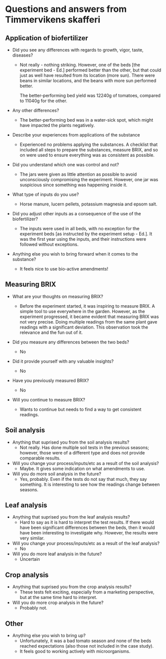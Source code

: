 # Questions and answers from Timmervikens skafferi

## Application of biofertilizer

* Did you see any differences with regards to growth, vigor, taste, diseases?
  * Not really - nothing striking. However, one of the beds [the experiment bed - Ed.] performed better than the other, but that could just as well have resulted from its location (more sun). There were beans in similar locations, and the beans with more sun performed better.

    The better-performing bed yield was 12240g of tomatoes, compared to 11040g for the other.

* Any other differences?
  * The better-performing bed was in a water-sick spot, which might have impacted the plants negatively.

* Describe your experiences from applications of the substance
  * Experienced no problems applying the substances. A checklist that included all steps to prepare the substances, measure BRIX, and so on were used to ensure everything was as consistent as possible.
* Did you understand which one was control and not?
  * The jars were given as little attention as possible to avoid unconsciously compromising the experiment. However, one jar was suspicious since something was happening inside it.
* What type of inputs do you use?
  * Horse manure, lucern pellets, potassium magnesia and epsom salt.
* Did you adjust other inputs as a consequence of the use of the biofertilizer?
  * The inputs were used in all beds, with no exception for the experiment beds [as instructed by the experiment setup - Ed.]. It was the first year using the inputs, and their instructions were followed without exceptions.  
* Anything else you wish to bring forward when it comes to the substance?
  * It feels nice to use bio-active amendments!

## Measuring BRIX

* What are your thoughts on measuring BRIX?
  * Before the experiment started, it was inspiring to measure BRIX. A simple tool to use everywhere in the garden. However, as the experiment progressed, it became evident that measuring BRIX was not very precise. Doing multiple readings from the same plant gave readings with a significant deviation. This observation took the relevance and the fun out of it.

* Did you measure any differences between the two beds?
  * No
* Did it provide yourself with any valuable insights?
  * No
* Have you previously measured BRIX?
  * No
* Will you continue to measure BRIX?
  * Wants to continue but needs to find a way to get consistent readings.
  
## Soil analysis

* Anything that suprised you from the soil analysis results?
  * Not really. Has done multiple soil tests in the previous seasons; however, those were of a different type and does not provide comparable results.
* Will you change your process/inputs/etc as a result of the soil analysis?
  * Maybe. It gives some indication on what amendments to use.
* Will you do more soil analysis in the future?
  * Yes, probably. Even if the tests do not say that much, they say something. It is interesting to see how the readings change between seasons.
  
## Leaf analysis

* Anything that suprised you from the leaf analysis results?
  * Hard to say as it is hard to interpret the test results. If there would have been significant differences between the beds, then it would have been interesting to investigate why. However, the results were very similar.
* Will you change your process/inputs/etc as a result of the leaf analysis?
  * No
* Will you do more leaf analysis in the future?
  * Uncertain

## Crop analysis

* Anything that suprised you from the crop analysis results?
  * These tests felt exciting, especially from a marketing perspective, but at the same time hard to interpret.
* Will you do more crop analysis in the future?
  * Probably not.

## Other

* Anything else you wish to bring up?
  * Unfortunately, it was a bad tomato season and none of the beds reached expectations (also those not included in the case study).
  * It feels good to working actively with microorganisms.
